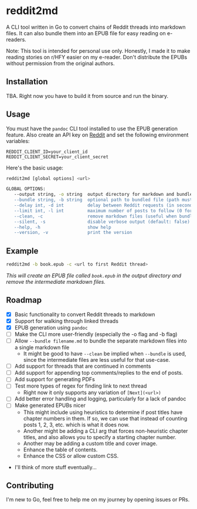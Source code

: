 # reddit2md

A CLI tool written in Go to convert chains of Reddit threads into markdown files.
It can also bundle them into an EPUB file for easy reading on e-readers.

Note: This tool is intended for personal use only. Honestly, I made it to make reading
stories on r/HFY easier on my e-reader. Don't distribute the EPUBs without permission from the original authors.

## Installation

TBA. Right now you have to build it from source and run the binary.

## Usage

You must have the `pandoc` CLI tool installed to use the EPUB generation feature. Also create an
API key on [Reddit](https://www.reddit.com/prefs/apps) and set the following environment variables:

```
REDDIT_CLIENT_ID=your_client_id
REDDIT_CLIENT_SECRET=your_client_secret
```

Here's the basic usage:

```bash
reddit2md [global options] <url>

GLOBAL OPTIONS:
   --output string, -o string  output directory for markdown and bundled files (path will be created if it doesn't exist) (default: "./reddit2md/")
   --bundle string, -b string  optional path to bundled file (path must exist) (supports epub) (e.g. --bundle book.epub)
   --delay int, -d int         delay between Reddit requests (in seconds) (default: 2)
   --limit int, -l int         maximum number of posts to follow (0 for no limit) (default: 0)
   --clean, -c                 remove markdown files (useful when bundling into epub or pdf) (default: false)
   --silent, -s                disable verbose output (default: false)
   --help, -h                  show help
   --version, -v               print the version
```


## Example

```bash
reddit2md -b book.epub -c <url to first Reddit thread>
```
_This will create an EPUB file called `book.epub` in the output directory and remove the intermediate markdown files._

## Roadmap

- [x] Basic functionality to convert Reddit threads to markdown
- [x] Support for walking through linked threads
- [x] EPUB generation using `pandoc`
- [ ] Make the CLI more user-friendly (especially the -o flag and -b flag)
- [ ] Allow `--bundle filename.md` to bundle the separate markdown files into a single markdown file
    - It might be good to have `--clean` be implied when `--bundle` is used, since the intermediate files are less useful 
        for that use-case.
- [ ] Add support for threads that are continued in comments
- [ ] Add support for appending top comments/replies to the end of posts.
- [ ] Add support for generating PDFs
- [ ] Test more types of regex for finding link to next thread
    - Right now it only supports any variation of `[Next](<url>)`
- [ ] Add better error handling and logging, particularly for a lack of pandoc
- [ ] Make generated EPUBs nicer
    - This might include using heuristics to determine if post titles have chapter numbers in them. If so,
        we can use that instead of counting posts 1, 2, 3, etc. which is what it does now. 
    - Another might be adding a CLI arg that forces non-heuristic chapter titles, and also allows you to specify a starting chapter number.
    - Another may be adding a custom title and cover image.
    - Enhance the table of contents.
    - Enhance the CSS or allow custom CSS.
- I'll think of more stuff eventually...

## Contributing

I'm new to Go, feel free to help me on my journey by opening issues or PRs.